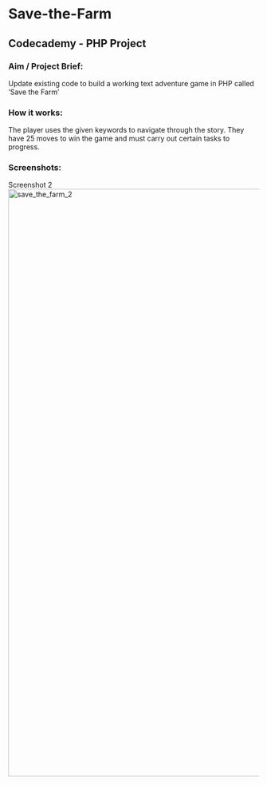 # Save-the-Farm
## Codecademy - PHP Project
### Aim / Project Brief:
Update existing code to build a working text adventure game in PHP called ‘Save the Farm’
### How it works:
The player uses the given keywords to navigate through the story. They have 25 moves to win the game and must carry out certain tasks to progress.
### Screenshots:
Screenshot 2
<img width="1177" alt="save_the_farm_2" src="https://user-images.githubusercontent.com/68631829/89945450-4d749300-dc19-11ea-9d44-744142a6d0ab.png">
